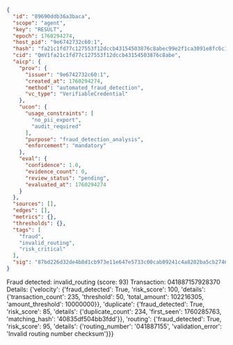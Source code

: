 ```json
{
  "id": "89690ddb36a3baca",
  "scope": "agent",
  "key": "RESULT",
  "epoch": 1760294274,
  "host_pid": "9e6742732c60:1",
  "hash": "fa21c1fd77c127553f12dccb43154503876c8abec99e2f1ca3091e8fc6c1041d",
  "cid": "QmV1fa21c1fd77c127553f12dccb43154503876c8abe",
  "aicp": {
    "prov": {
      "issuer": "9e6742732c60:1",
      "created_at": 1760294274,
      "method": "automated_fraud_detection",
      "vc_type": "VerifiableCredential"
    },
    "ucon": {
      "usage_constraints": [
        "no_pii_export",
        "audit_required"
      ],
      "purpose": "fraud_detection_analysis",
      "enforcement": "mandatory"
    },
    "eval": {
      "confidence": 1.0,
      "evidence_count": 0,
      "review_status": "pending",
      "evaluated_at": 1760294274
    }
  },
  "sources": [],
  "edges": [],
  "metrics": {},
  "thresholds": {},
  "tags": [
    "fraud",
    "invalid_routing",
    "risk_critical"
  ],
  "sig": "87bd226d32de4b8d1cb973e11e647e5733c00cab09241c4a8202ba5cb2746bd8"
}
```

Fraud detected: invalid_routing (score: 93)
Transaction: 041887157928370
Details: {'velocity': {'fraud_detected': True, 'risk_score': 100, 'details': {'transaction_count': 235, 'threshold': 50, 'total_amount': 102216305, 'amount_threshold': 10000000}}, 'duplicate': {'fraud_detected': True, 'risk_score': 85, 'details': {'duplicate_count': 234, 'first_seen': 1760285763, 'matching_hash': '40835df504bb3fdd'}}, 'routing': {'fraud_detected': True, 'risk_score': 95, 'details': {'routing_number': '041887155', 'validation_error': 'Invalid routing number checksum'}}}